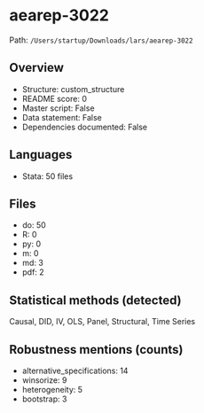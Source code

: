 # aearep-3022

Path: `/Users/startup/Downloads/lars/aearep-3022`

## Overview
- Structure: custom_structure
- README score: 0
- Master script: False
- Data statement: False
- Dependencies documented: False

## Languages
- Stata: 50 files

## Files
- do: 50
- R: 0
- py: 0
- m: 0
- md: 3
- pdf: 2

## Statistical methods (detected)
Causal, DID, IV, OLS, Panel, Structural, Time Series

## Robustness mentions (counts)
- alternative_specifications: 14
- winsorize: 9
- heterogeneity: 5
- bootstrap: 3